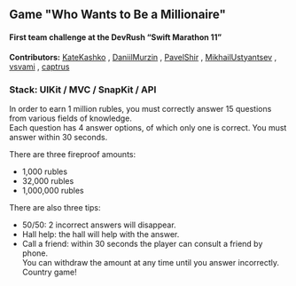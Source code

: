 ## Game "Who Wants to Be a Millionaire"
#### First team challenge at the DevRush “Swift Marathon 11”
**Contributors:** [KateKashko](https://github.com/KateKashko) , [DaniilMurzin](https://github.com/DaniilMurzin) , [PavelShir](https://github.com/PavelShir) , [MikhailUstyantsev](https://github.com/MikhailUstyantsev) , [vsvami](https://github.com/vsvami) , [captrus](https://github.com/captrus)

### Stack: UIKit / MVC / SnapKit / API

In order to earn 1 million rubles, you must correctly answer 15 questions from various fields of knowledge.\
Each question has 4 answer options, of which only one is correct. You must answer within 30 seconds.

There are three fireproof amounts:
-	1,000 rubles
-	32,000 rubles
-	1,000,000 rubles

There are also three tips:
- 50/50: 2 incorrect answers will disappear.
- Hall help: the hall will help with the answer.
- Call a friend: within 30 seconds the player can consult a friend by phone.\
You can withdraw the amount at any time until you answer incorrectly.\
Country game!
